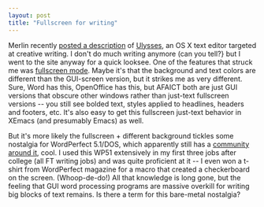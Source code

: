 ```yaml
---
layout: post
title: "Fullscreen for writing"
---
```




Merlin recently <a href="http://www.43folders.com/2004/11/ulysses_cocoa_w.html">posted a description</a> of <a href="http://www.blue-tec.com/ulysses/">Ulysses</a>, an OS X text editor targeted at creative writing. I don't do much writing anymore (can you tell?} but I went to the site anyway for a quick looksee. One of the features that struck me was <a href="http://www.blue-tec.com/images/prod/ulysses/uScreen-Fullscreen-BIG-en.png">fullscreen mode</a>. Maybe it's that the background and text colors are different than the GUI-screen version, but it strikes me as very different. Sure, Word has this, OpenOffice has this, but AFAICT both are just GUI versions that obscure other windows rather than just-text fullscreen versions -- you still see bolded text, styles applied to headlines, headers and footers, etc. It's also easy to get this fullscreen just-text behavior in XEmacs (and presumably Emacs) as well.

<p>But it's more likely the fullscreen + different background tickles some nostalgia for WordPerfect 5.1/DOS, which apparently still has a <a href="http://www.columbia.edu/~em36/wpdos/">community around it</a>, cool. I used this WP51 extensively in my first three jobs after college (all FT writing jobs) and was quite proficient at it -- I even won a t-shirt from WordPerfect magazine for a macro that created a checkerboard on the screen. (Whoop-de-do!) All that knowledge is long gone, but the feeling that GUI word processing programs are massive overkill for writing big blocks of text remains. Is there a term for this bare-metal nostalgia?</p>


